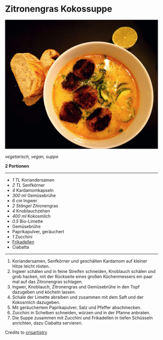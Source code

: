 # Zitronengras Kokossuppe

![zitronengras kokossuppe mit ciabatta und frikadellen](pics/Zitronengras_Kokossuppe.jpg)

*vegetarisch, vegan, suppe*

**2 Portionen**

---

- *1 TL* Koriandersamen
- *2 TL* Senfkörner
- *4* Kardamomkapseln
- *300 ml* Gemüsebrühe
- *6 cm* Ingwer
- *2 Stängel* Zitronengras
- *4* Knoblauchzehen
- *400 ml* Kokosmilch
- *0.5* Bio-Limette
- Gemüsebrühe
- Paprikapulver, geräuchert
- *1* Zucchini
- [Frikadellen](https://raw.githubusercontent.com/p3tr0sh/recipes/master/Frikadellen.md)
- Ciabatta

---

1. Koriandersamen, Senfkörner und geschälten Kardamom auf kleiner Hitze leicht rösten.
2. Ingwer schälen und in feine Streifen schneiden, Knoblauch schälen und grob hacken, mit der Rückseite eines großen Küchenmessers ein paar mal auf das Zitronengras schlagen.
3. Ingwer, Knoblauch, Zitronengras und Gemüsebrühe in den Topf dazugeben und köcheln lassen.
4. Schale der Limette abreiben und zusammen mit dem Saft und der Kokosmilch dazugeben.
5. Mit geräuchertem Paprikapulver, Salz und Pfeffer abschmecken.
6. Zucchini in Scheiben schneiden, würzen und in der Pfanne anbraten.
7. Die Suppe zusammen mit Zucchini und Frikadellen in tiefen Schüsseln anrichten, dazu Ciabatta servieren.

Credits to [crisartistry](https://github.com/crisartistry/recipes)
